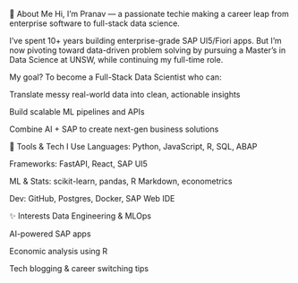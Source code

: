 👋 About Me
Hi, I’m Pranav — a passionate techie making a career leap from enterprise software to full-stack data science.

I’ve spent 10+ years building enterprise-grade SAP UI5/Fiori apps. But I’m now pivoting toward data-driven problem solving by pursuing a Master’s in Data Science at UNSW, while continuing my full-time role.

My goal? To become a Full-Stack Data Scientist who can:

Translate messy real-world data into clean, actionable insights

Build scalable ML pipelines and APIs

Combine AI + SAP to create next-gen business solutions

🔧 Tools & Tech I Use
Languages: Python, JavaScript, R, SQL, ABAP

Frameworks: FastAPI, React, SAP UI5

ML & Stats: scikit-learn, pandas, R Markdown, econometrics

Dev: GitHub, Postgres, Docker, SAP Web IDE

✨ Interests
Data Engineering & MLOps

AI-powered SAP apps

Economic analysis using R

Tech blogging & career switching tips
